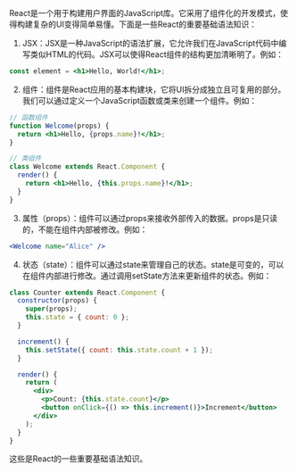 React是一个用于构建用户界面的JavaScript库。它采用了组件化的开发模式，使得构建复杂的UI变得简单易懂。下面是一些React的重要基础语法知识：

1. JSX：JSX是一种JavaScript的语法扩展，它允许我们在JavaScript代码中编写类似HTML的代码。JSX可以使得React组件的结构更加清晰明了。例如：
```jsx
const element = <h1>Hello, World!</h1>;
```

2. 组件：组件是React应用的基本构建块，它将UI拆分成独立且可复用的部分。我们可以通过定义一个JavaScript函数或类来创建一个组件。例如：
```jsx
// 函数组件
function Welcome(props) {
  return <h1>Hello, {props.name}!</h1>;
}

// 类组件
class Welcome extends React.Component {
  render() {
    return <h1>Hello, {this.props.name}!</h1>;
  }
}
```

3. 属性（props）：组件可以通过props来接收外部传入的数据。props是只读的，不能在组件内部被修改。例如：
```jsx
<Welcome name="Alice" />
```

4. 状态（state）：组件可以通过state来管理自己的状态。state是可变的，可以在组件内部进行修改。通过调用setState方法来更新组件的状态。例如：
```jsx
class Counter extends React.Component {
  constructor(props) {
    super(props);
    this.state = { count: 0 };
  }

  increment() {
    this.setState({ count: this.state.count + 1 });
  }

  render() {
    return (
      <div>
        <p>Count: {this.state.count}</p>
        <button onClick={() => this.increment()}>Increment</button>
      </div>
    );
  }
}
```

这些是React的一些重要基础语法知识。
